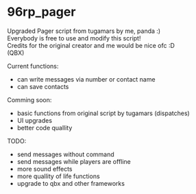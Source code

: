 # 96rp_pager
Upgraded Pager script from tugamars by me, panda :)<br>
Everybody is free to use and modify this script!<br>
Credits for the original creator and me would be nice ofc :D<br>
(QBX)

Current functions:
- can write messages via number or contact name
- can save contacts

Comming soon:
- basic functions from original script by tugamars (dispatches)
- UI upgrades
- better code quallity
   

TODO:
- send messages without command
- send messages while players are offline
- more sound effects
- more quallity of life functions
- upgrade to qbx and other frameworks
